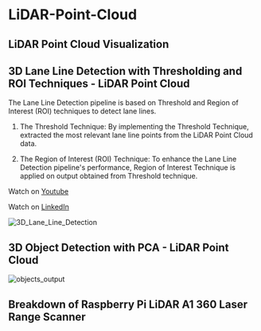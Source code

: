 # LiDAR-Point-Cloud

## LiDAR Point Cloud Visualization


## 3D Lane Line Detection with Thresholding and ROI Techniques - LiDAR Point Cloud

The Lane Line Detection pipeline is based on Threshold and Region of Interest (ROI) techniques to detect lane lines.

1. The Threshold Technique: By implementing the Threshold Technique, extracted the most relevant lane line points from the LiDAR Point Cloud data.

2. The Region of Interest (ROI) Technique: To enhance the Lane Line Detection pipeline's performance, Region of Interest Technique is applied on output obtained from Threshold technique.

Watch on [Youtube](https://youtu.be/v7u8H33QNxs) 

Watch on [LinkedIn](https://www.linkedin.com/posts/sami-uddin-a6b40b20a_3dperception-lidar-lanelinedetection-activity-7094165411256049664-vb3r?utm_source=share&utm_medium=member_desktop)

![3D_Lane_Line_Detection](https://github.com/SamiUddin-tech/LiDAR-Point-Cloud/assets/81253183/34b73562-abe5-4079-b7d6-7c8cdc84739c)

## 3D Object Detection with PCA - LiDAR Point Cloud

![objects_output](https://github.com/SamiUddin-tech/LiDAR-Point-Cloud/assets/81253183/4772ab5f-0472-491d-8363-ccdec36eef6e)

## Breakdown of Raspberry Pi LiDAR A1 360 Laser Range Scanner
